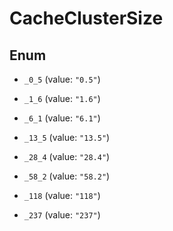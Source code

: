 

# CacheClusterSize

## Enum


* `_0_5` (value: `"0.5"`)

* `_1_6` (value: `"1.6"`)

* `_6_1` (value: `"6.1"`)

* `_13_5` (value: `"13.5"`)

* `_28_4` (value: `"28.4"`)

* `_58_2` (value: `"58.2"`)

* `_118` (value: `"118"`)

* `_237` (value: `"237"`)




